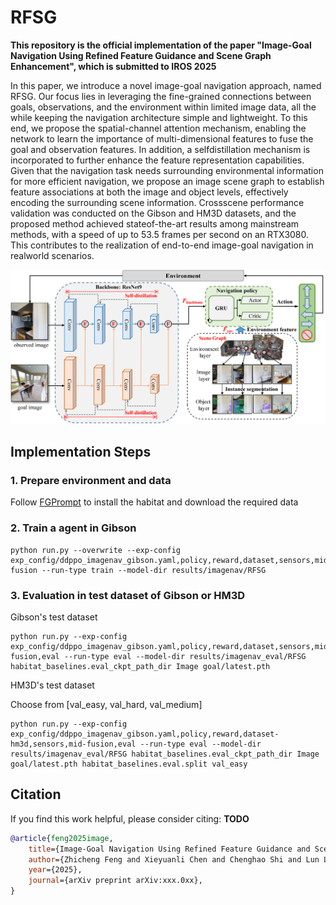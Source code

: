 # RFSG
**This repository is the official implementation of the paper "Image-Goal Navigation Using Refined Feature Guidance
and Scene Graph Enhancement", which is submitted to IROS 2025**

In this paper, we introduce a novel image-goal navigation approach, named RFSG. Our focus lies in leveraging the
fine-grained connections between goals, observations, and the
environment within limited image data, all the while keeping the
navigation architecture simple and lightweight. To this end, we
propose the spatial-channel attention mechanism, enabling the
network to learn the importance of multi-dimensional features
to fuse the goal and observation features. In addition, a selfdistillation mechanism is incorporated to further enhance the
feature representation capabilities. Given that the navigation
task needs surrounding environmental information for more
efficient navigation, we propose an image scene graph to establish feature associations at both the image and object levels,
effectively encoding the surrounding scene information. Crossscene performance validation was conducted on the Gibson
and HM3D datasets, and the proposed method achieved stateof-the-art results among mainstream methods, with a speed of
up to 53.5 frames per second on an RTX3080. This contributes
to the realization of end-to-end image-goal navigation in realworld scenarios. 


![model_arch](figs/method.png)

## Implementation Steps

### 1. Prepare environment and data
Follow [FGPrompt](https://github.com/XinyuSun/FGPrompt) to install the habitat and download the required data

### 2. Train a agent in Gibson

```
python run.py --overwrite --exp-config exp_config/ddppo_imagenav_gibson.yaml,policy,reward,dataset,sensors,mid-fusion --run-type train --model-dir results/imagenav/RFSG
```

### 3. Evaluation in test dataset of Gibson or HM3D
Gibson's test dataset

```
python run.py --exp-config exp_config/ddppo_imagenav_gibson.yaml,policy,reward,dataset,sensors,mid-fusion,eval --run-type eval --model-dir results/imagenav_eval/RFSG habitat_baselines.eval_ckpt_path_dir Image goal/latest.pth
```

HM3D's test dataset

Choose from [val_easy, val_hard, val_medium]

```
python run.py --exp-config exp_config/ddppo_imagenav_gibson.yaml,policy,reward,dataset-hm3d,sensors,mid-fusion,eval --run-type eval --model-dir results/imagenav_eval/RFSG habitat_baselines.eval_ckpt_path_dir Image goal/latest.pth habitat_baselines.eval.split val_easy
```




## Citation

If you find this work helpful, please consider citing:
**TODO**
```bibtex
@article{feng2025image,
	title={Image-Goal Navigation Using Refined Feature Guidance and Scene Graph Enhancement},
	author={Zhicheng Feng and Xieyuanli Chen and Chenghao Shi and Lun Luo and Zhichao Chen and Yun-Hui Liu and Huimin Lu},
	year={2025},
	journal={arXiv preprint arXiv:xxx.0xx}, 
}
```

